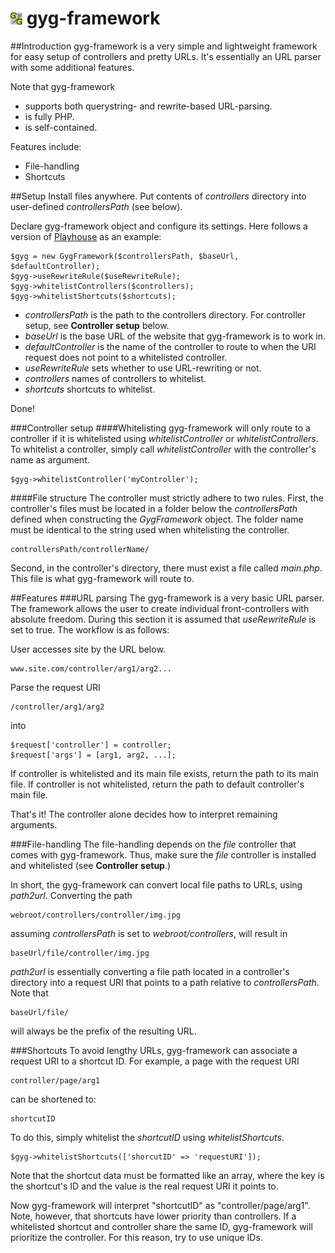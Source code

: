 ![gyg-framework](https://raw.githubusercontent.com/MickeMakaron/gyg-framework/master/controllers/example/img/gyg.png) gyg-framework
=============
##Introduction
gyg-framework is a very simple and lightweight framework for easy setup of controllers and pretty URLs. It's essentially an
URL parser with some additional features.

Note that gyg-framework
* supports both querystring- and rewrite-based URL-parsing.
* is fully PHP.
* is self-contained.

Features include:
* File-handling
* Shortcuts

##Setup
Install files anywhere. Put contents of _controllers_ directory into user-defined _controllersPath_ (see below).

Declare gyg-framework object and configure its settings. Here follows a version of [Playhouse](http://mikael.hernvall.com/playhouse "Playhouse") as an example:

    $gyg = new GygFramework($controllersPath, $baseUrl, $defaultController);
    $gyg->useRewriteRule($useRewriteRule);
    $gyg->whitelistControllers($controllers);
    $gyg->whitelistShortcuts($shortcuts);
    
* _controllersPath_ is the path to the controllers directory. For controller setup, see **Controller setup** below.
* _baseUrl_ is the base URL of the website that gyg-framework is to work in.
* _defaultController_ is the name of the controller to route to when the URI request does not point to a whitelisted controller.
* _useRewriteRule_ sets whether to use URL-rewriting or not.
* _controllers_ names of controllers to whitelist.
* _shortcuts_ shortcuts to whitelist.


Done!

###Controller setup
####Whitelisting
gyg-framework will only route to a controller if it is whitelisted using _whitelistController_ or _whitelistControllers_. To whitelist a controller, simply call _whitelistController_ with the controller's name as argument.

    $gyg->whitelistController('myController');

####File structure
The controller must strictly adhere to two rules. First, the controller's files must be located in a folder below the _controllersPath_ defined when constructing the _GygFramework_ object. The folder name must be identical to the string used when whitelisting the controller. 
    
    controllersPath/controllerName/
    
Second, in the controller's directory, there must exist a file called _main.php_. This file is what gyg-framework will route to.

##Features
###URL parsing
The gyg-framework is a very basic URL parser. The framework allows the user to 
create individual front-controllers with absolute freedom. During this section it is assumed that _useRewriteRule_ is set to true. The workflow is as follows:

User accesses site by the URL below.

    www.site.com/controller/arg1/arg2...

Parse the request URI

    /controller/arg1/arg2

into 

    $request['controller'] = controller;
    $request['args'] = [arg1, arg2, ...];

If controller is whitelisted and its main file exists, return the path to its main file. If controller is not whitelisted, return the path to default controller's main file.

That's it! The controller alone decides how to interpret remaining arguments.

###File-handling
The file-handling depends on the _file_ controller that comes with gyg-framework. Thus, make sure the _file_ controller is installed and whitelisted (see **Controller setup**.)

In short, the gyg-framework can convert local file paths to URLs, using _path2url_. Converting the path
    
    webroot/controllers/controller/img.jpg
    
assuming _controllersPath_ is set to _webroot/controllers_, will result in
    
    baseUrl/file/controller/img.jpg
    
_path2url_ is essentially converting a file path located in a controller's directory into a request URI that points to a path relative to _controllersPath_. Note that 

    baseUrl/file/
    
will always be the prefix of the resulting URL.

###Shortcuts
To avoid lengthy URLs, gyg-framework can associate a request URI to a shortcut ID. For example, a page with the request URI

	controller/page/arg1
can be shortened to:

	shortcutID

To do this, simply whitelist the _shortcutID_ using _whitelistShortcuts_.

    $gyg->whitelistShortcuts(['shorcutID' => 'requestURI']);
    
Note that the shortcut data must be formatted like an array, where the key is the shortcut's ID and the value is the real request URI it points to.

Now gyg-framework will interpret "shortcutID" as "controller/page/arg1". Note, however,
that shortcuts have lower priority than controllers. If a whitelisted shortcut and controller share
the same ID, gyg-framework will prioritize the controller. For this reason, try to use unique IDs.